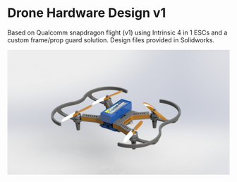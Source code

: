 # Drone Hardware Design v1

Based on Qualcomm snapdragon flight (v1) using Intrinsic 4 in 1 ESCs and a custom frame/prop guard solution. Design files provided in Solidworks.

![First Commit v1](https://github.com/First-Commit/drone_v1/blob/master/first-commit.JPG)
